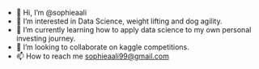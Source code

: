 - 👋 Hi, I’m @sophieaali
- 👀 I’m interested in Data Science, weight lifting and dog agility. 
- 🌱 I’m currently learning how to apply data science to my own personal investing journey.
- 💞️ I’m looking to collaborate on kaggle competitions. 
- 📫 How to reach me sophieaali99@gmail.com

<!---
sophieaali/sophieaali is a ✨ special ✨ repository because its `README.md` (this file) appears on your GitHub profile.
You can click the Preview link to take a look at your changes.
--->
